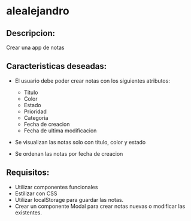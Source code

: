 # alealejandro

## Descripcion: 

Crear una app de notas


## Caracteristicas deseadas:

* El usuario debe poder crear notas con los siguientes atributos:
  - Titulo
  - Color
  - Estado
  - Prioridad
  - Categoria
  - Fecha de creacion
  - Fecha de ultima modificacion
  
* Se visualizan las notas solo con titulo, color y estado

* Se ordenan las notas por fecha de creacion


## Requisitos:

* Utilizar componentes funcionales
* Estilizar con CSS
* Utilizar localStorage para guardar las notas.
* Crear un componente Modal para crear notas nuevas o modificar las existentes.
